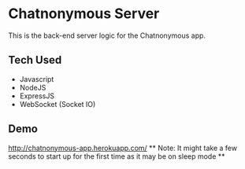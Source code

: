 # Chatnonymous Server
This is the back-end server logic for the Chatnonymous app.

## Tech Used
- Javascript
- NodeJS
- ExpressJS
- WebSocket (Socket IO)

## Demo
http://chatnonymous-app.herokuapp.com/
** Note: It might take a few seconds to start up for the first time as it may be on sleep mode **
